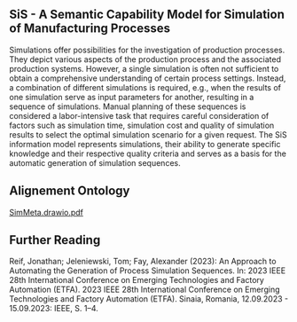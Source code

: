 **SiS - A Semantic Capability Model for Simulation of Manufacturing Processes**
---  
Simulations offer possibilities for the investigation of production processes. 
They depict various aspects of the production process and the associated production systems. 
However, a single simulation is often not sufficient to obtain a comprehensive understanding of certain process settings. 
Instead, a combination of different simulations is required, e.g., when the results of one simulation serve as input parameters for another, resulting in a sequence of simulations.
Manual planning of these sequences is considered a labor-intensive task that requires careful consideration of factors such as simulation time, simulation cost and quality of simulation results to select the optimal simulation scenario for a given request.
The SiS information model represents simulations, their ability to generate specific knowledge and their respective quality criteria and serves as a basis for the automatic generation of simulation sequences.

**Alignement Ontology**
---
[SimMeta.drawio.pdf](https://github.com/JonathanReif/SiS-Information-Model/files/15308377/SimMeta.drawio.pdf)

**Further Reading**
---
Reif, Jonathan; Jeleniewski, Tom; Fay, Alexander (2023): An Approach to Automating the Generation of Process Simulation Sequences. In: 2023 IEEE 28th International Conference on Emerging Technologies and Factory Automation (ETFA). 2023 IEEE 28th International Conference on Emerging Technologies and Factory Automation (ETFA). Sinaia, Romania, 12.09.2023 - 15.09.2023: IEEE, S. 1–4.
